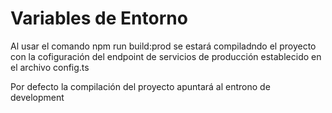 # Variables de Entorno

Al usar el comando npm run build:prod se estará compiladndo el proyecto con la cofiguración del endpoint de servicios de producción establecido en el archivo config.ts

Por defecto la compilación del proyecto apuntará al entrono de development